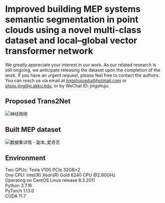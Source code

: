 # Improved building MEP systems semantic segmentation in point clouds using a novel multi-class dataset and local–global vector transformer network


We greatly appreciate your interest in our work. As our related research is still ongoing, we anticipate releasing the dataset upon the completion of the work. 
If you have an urgent request, please feel free to contact the authors. You can reach us via email at jingshujusdu@hotmail.com or shuju.jing@g.skku.edu, or by WeChat ID: jingshuju.

Proposed Trans2Net
-
![神经网络](https://github.com/JingShuju/Trans2Net/assets/103243497/08a675da-8331-4fca-bf96-2805b60bd3a7)

Built MEP dataset
-
![数据集详情 - 副本_爱奇艺](https://github.com/JingShuju/Trans2Net/assets/103243497/aa43541c-5130-4b6e-af29-0046387d8bbf)

Environment
-
Two GPUs: Tesla V100 PCIe 32GB×2  
One CPU: Intel(R) Xeon(R) Gold 6240 CPU @2.60GHz  
Operating on CentOS Linux release 8.3.2011  
Python 3.7.16  
PyTorch 1.13.0  
CUDA 11.7  
